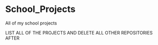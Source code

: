 # School_Projects
All of my school projects

LIST ALL OF THE PROJECTS AND DELETE ALL OTHER REPOSITORIES AFTER
